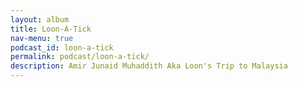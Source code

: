 ```yaml
---
layout: album
title: Loon-A-Tick
nav-menu: true
podcast_id: loon-a-tick
permalink: podcast/loon-a-tick/
description: Amir Junaid Muhaddith Aka Loon's Trip to Malaysia
---
```

